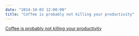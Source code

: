 ```yaml
---
date: "2014-10-03 12:00:00"
title: "Coffee is probably not killing your productivity"
---
```


[Coffee is probably not killing your productivity](/lemire/blog/2014/10-03-coffee-is-probably-not-killing-your-productivity)

